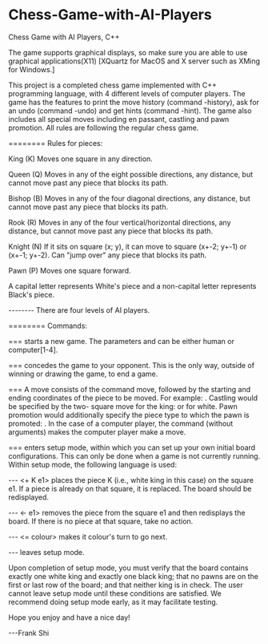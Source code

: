 # Chess-Game-with-AI-Players
Chess Game with AI Players, C++ 

The game supports graphical displays, so make sure you are able to use graphical applications(X11)
[XQuartz for MacOS and X server such as XMing for Windows.]

This project is a completed chess game implemented with C++ programming language, with 4 different levels of computer players. The game
has the features to print the move history (command -history), ask for an undo (command -undo) and get hints (command -hint).
The game also includes all special moves including en passant, castling and pawn promotion. All rules are following the regular chess game.

======== Rules for pieces:

King (K) Moves one square in any direction.

Queen (Q) Moves in any of the eight possible directions, any distance, but cannot move
past any piece that blocks its path.

Bishop (B) Moves in any of the four diagonal directions, any distance, but cannot move
past any piece that blocks its path.

Rook (R) Moves in any of the four vertical/horizontal directions, any distance, but cannot
move past any piece that blocks its path.

Knight (N) If it sits on square (x; y), it can move to square (x+-2; y+-1) or (x+-1; y+-2).
Can "jump over" any piece that blocks its path.

Pawn (P) Moves one square forward.

A capital letter represents White's piece and a non-capital letter represents Black's piece.

-------- There are four levels of AI players.

======== Commands: 

=== <game white-player black-player> starts a new game. The parameters <white-player> and <black-player> 
can be either human or computer[1-4].

=== <resign> concedes the game to your opponent. This is the only way, outside of winning or
drawing the game, to end a game.

=== A move consists of the command move, followed by the starting and ending coordinates of
the piece to be moved. For example: <move e2 e4>. Castling would be specified by the two-
square move for the king: <move e1 g1> or <move e1 c1> for white. Pawn promotion would
additionally specify the piece type to which the pawn is promoted: <move e7 e8 Q>. In the
case of a computer player, the command <move> (without arguments) makes the computer
player make a move.

=== <setup> enters setup mode, within which you can set up your own initial board configurations.
This can only be done when a game is not currently running. Within setup mode, the
following language is used:

--- <+ K e1> places the piece K (i.e., white king in this case) on the square e1. If a piece is
already on that square, it is replaced. The board should be redisplayed.

--- <- e1> removes the piece from the square e1 and then redisplays the board. If there is no
piece at that square, take no action.

--- <= colour> makes it colour's turn to go next.

--- <done> leaves setup mode.
 
Upon completion of setup mode, you must verify that the board contains exactly one white
king and exactly one black king; that no pawns are on the first or last row of the board; and
that neither king is in check. The user cannot leave setup mode until these conditions are
satisfied. We recommend doing setup mode early, as it may facilitate testing.

Hope you enjoy and have a nice day!

---Frank Shi
